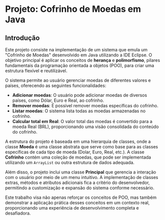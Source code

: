 # Projeto: Cofrinho de Moedas em Java

## Introdução

Este projeto consiste na implementação de um sistema que emula um "Cofrinho de Moedas" desenvolvido em Java utilizando a IDE Eclipse. O objetivo principal é aplicar os conceitos de **herança** e **polimorfismo**, pilares fundamentais da programação orientada a objetos (POO), para criar uma estrutura flexível e reutilizável.

O sistema permite ao usuário gerenciar moedas de diferentes valores e países, oferecendo as seguintes funcionalidades:

- **Adicionar moedas**: O usuário pode adicionar moedas de diversos países, como Dólar, Euro e Real, ao cofrinho.
- **Remover moedas**: É possível remover moedas específicas do cofrinho.
- **Listar moedas**: O sistema lista todas as moedas armazenadas no cofrinho.
- **Calcular total em Real**: O valor total das moedas é convertido para a moeda Real (BRL), proporcionando uma visão consolidada do conteúdo do cofrinho.

A estrutura do projeto é baseada em uma hierarquia de classes, onde a classe **Moeda** é uma classe abstrata que serve como base para as classes específicas de cada tipo de moeda (Dolar, Euro, Real, etc.). A classe **Cofrinho** contém uma coleção de moedas, que pode ser implementada utilizando um `ArrayList` ou outra estrutura de dados adequada.

Além disso, o projeto inclui uma classe **Principal** que gerencia a interação com o usuário por meio de um menu intuitivo. A implementação de classes extras, métodos e atributos adicionais fica a critério do desenvolvedor, permitindo a customização e expansão do sistema conforme necessário.

Este trabalho visa não apenas reforçar os conceitos de POO, mas também demonstrar a aplicação prática desses conceitos em um contexto real, proporcionando uma experiência de desenvolvimento completa e desafiadora.
